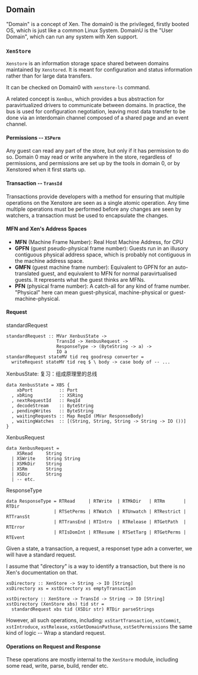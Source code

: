 ## Domain
"Domain" is a concept of Xen. The domain0 is the privileged, firstly booted OS, which is just like a common Linux System. DomainU is the "User Domain", which can run any system with Xen support.

### `XenStore`
`Xenstore` is an information storage space shared between domains maintained by `Xenstored`. It is meant for configuration and status information rather than for large data transfers.

It can be checked on Domain0 with `xenstore-ls` command.

A related concept is `XenBus`, which provides a bus abstraction for paravirtualized drivers to communicate between domains. In practice, the bus is used for configuration negotiation, leaving most data transfer to be done via an interdomain channel composed of a shared page and an event channel.

#### Permissions -- `XSPerm`

Any guest can read any part of the store, but only if it has permission to do so. Domain 0 may read or write anywhere in the store, regardless of permissions, and permissions are set up by the tools in domain 0, or by Xenstored when it first starts up.

#### Transaction -- `TransId`
Transactions provide developers with a method for ensuring that multiple operations on the Xenstore are seen as a single atomic operation. Any time multiple operations must be performed before any changes are seen by watchers, a transaction must be used to encapsulate the changes.

#### MFN and Xen's Address Spaces
* **MFN** (Machine Frame Number): Real Host Machine Address, for CPU
* **GPFN** (guest pseudo-physical frame number): Guests run in an illusory contiguous physical address space, which is probably not contiguous in the machine address space.
* **GMFN** (guest machine frame number): Equivalent to GPFN for an auto-translated guest, and equivalent to MFN for normal paravirtualised guests. It represents what the guest thinks are MFNs.
* **PFN** (physical frame number): A catch-all for any kind of frame number. "Physical" here can mean guest-physical, machine-physical or guest-machine-physical.

#### Request
standardRequest

    standardRequest :: MVar XenbusState ->
                       TransId -> XenbusRequest ->
                       ResponseType -> (ByteString -> a) ->
                       IO a
    standardRequest stateMV tid req goodresp converter =
      writeRequest stateMV tid req $ \ body -> case body of -- ...

XenbusState: 复习：组成原理里的总线

    data XenbusState = XBS {
        xbPort          :: Port
      , xbRing          :: XSRing
      , nextRequestId   :: ReqId
      , decodeStream    :: ByteString
      , pendingWrites   :: ByteString
      , waitingRequests :: Map ReqId (MVar ResponseBody)
      , waitingWatches  :: [(String, String, String -> String -> IO ())]
	}
    
XenbusRequest

    data XenbusRequest =
        XSRead     String
      | XSWrite    String String
      | XSMkDir    String
      | XSRm       String
      | XSDir      String
      | -- etc.

ResponseType

    data ResponseType = RTRead     | RTWrite  | RTMkDir   | RTRm       | RTDir
                      | RTSetPerms | RTWatch  | RTUnwatch | RTRestrict | RTTransSt
                      | RTTransEnd | RTIntro  | RTRelease | RTGetPath  | RTError
                      | RTIsDomInt | RTResume | RTSetTarg | RTGetPerms | RTEvent

Given a state, a transaction, a request, a responset type adn a converter, we will have a standard request.

I assume that "directory" is a way to identify a transaction, but there is no Xen's documentation on that.


    xsDirectory :: XenStore -> String -> IO [String]
    xsDirectory xs = xstDirectory xs emptyTransaction

    xstDirectory :: XenStore -> TransId -> String -> IO [String]
    xstDirectory (XenStore xbs) tid str =
	  standardRequest xbs tid (XSDir str) RTDir parseStrings

However, all such operations, including: `xsStartTransaction`, `xstCommit`, `xstIntroduce`, `xstRelease`, `xstGetDomainPathuse`, `xstSetPermissions` the same kind of logic -- Wrap a standard request.

#### Operations on Request and Response
These operations are mostly internal to the `XenStore` module, including some read, write, parse, build, render etc.
